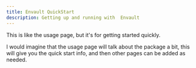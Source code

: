 ```yaml
---
title: Envault QuickStart
description: Getting up and running with  Envault
---
```


This is like the usage page, but it's for getting started quickly.

I would imagine that the usage page will talk about the package a bit, this will
give you the quick start info, and then other pages can be added as needed.
